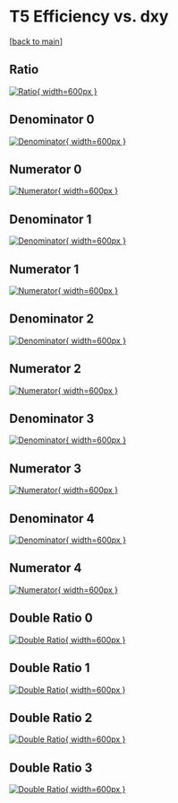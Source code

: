 # T5 Efficiency vs. dxy

[[back to main](./)]



## Ratio

[![Ratio](../mtv/var/T5_base_0_-1_eff_dxy.png){ width=600px }](../mtv/var/T5_base_0_-1_eff_dxy.pdf)

## Denominator 0

[![Denominator](../mtv/den/T5_base_0_-1_eff_dxy_den0.png){ width=600px }](../mtv/den/T5_base_0_-1_eff_dxy_den0.pdf)

## Numerator 0

[![Numerator](../mtv/num/T5_base_0_-1_eff_dxy_num0.png){ width=600px }](../mtv/num/T5_base_0_-1_eff_dxy_num0.pdf)

## Denominator 1

[![Denominator](../mtv/den/T5_base_0_-1_eff_dxy_den1.png){ width=600px }](../mtv/den/T5_base_0_-1_eff_dxy_den1.pdf)

## Numerator 1

[![Numerator](../mtv/num/T5_base_0_-1_eff_dxy_num1.png){ width=600px }](../mtv/num/T5_base_0_-1_eff_dxy_num1.pdf)

## Denominator 2

[![Denominator](../mtv/den/T5_base_0_-1_eff_dxy_den2.png){ width=600px }](../mtv/den/T5_base_0_-1_eff_dxy_den2.pdf)

## Numerator 2

[![Numerator](../mtv/num/T5_base_0_-1_eff_dxy_num2.png){ width=600px }](../mtv/num/T5_base_0_-1_eff_dxy_num2.pdf)

## Denominator 3

[![Denominator](../mtv/den/T5_base_0_-1_eff_dxy_den3.png){ width=600px }](../mtv/den/T5_base_0_-1_eff_dxy_den3.pdf)

## Numerator 3

[![Numerator](../mtv/num/T5_base_0_-1_eff_dxy_num3.png){ width=600px }](../mtv/num/T5_base_0_-1_eff_dxy_num3.pdf)

## Denominator 4

[![Denominator](../mtv/den/T5_base_0_-1_eff_dxy_den4.png){ width=600px }](../mtv/den/T5_base_0_-1_eff_dxy_den4.pdf)

## Numerator 4

[![Numerator](../mtv/num/T5_base_0_-1_eff_dxy_num4.png){ width=600px }](../mtv/num/T5_base_0_-1_eff_dxy_num4.pdf)

## Double Ratio 0

[![Double Ratio](../mtv/ratio/T5_base_0_-1_eff_dxy_ratio0.png){ width=600px }](../mtv/ratio/T5_base_0_-1_eff_dxy_ratio0.pdf)

## Double Ratio 1

[![Double Ratio](../mtv/ratio/T5_base_0_-1_eff_dxy_ratio1.png){ width=600px }](../mtv/ratio/T5_base_0_-1_eff_dxy_ratio1.pdf)

## Double Ratio 2

[![Double Ratio](../mtv/ratio/T5_base_0_-1_eff_dxy_ratio2.png){ width=600px }](../mtv/ratio/T5_base_0_-1_eff_dxy_ratio2.pdf)

## Double Ratio 3

[![Double Ratio](../mtv/ratio/T5_base_0_-1_eff_dxy_ratio3.png){ width=600px }](../mtv/ratio/T5_base_0_-1_eff_dxy_ratio3.pdf)

